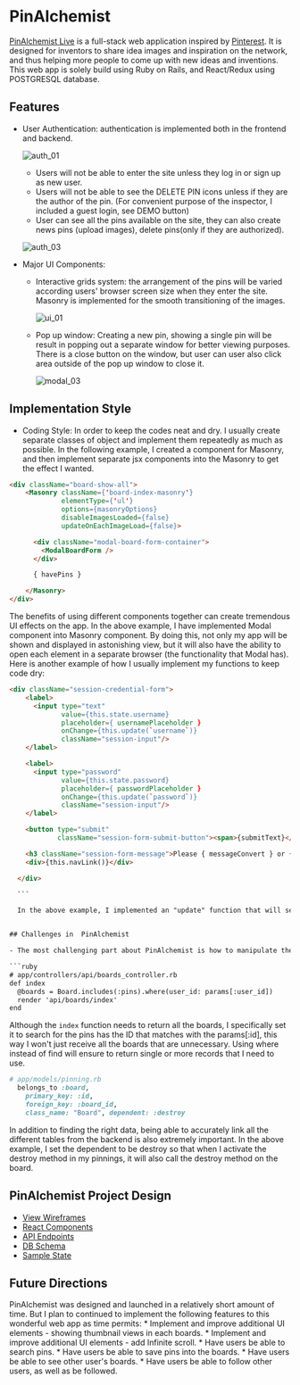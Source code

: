 # PinAlchemist

[PinAlchemist Live] is a full-stack web application inspired by [Pinterest].
It is designed for inventors to share idea images and inspiration on the network,
and thus helping more people to come up with new ideas and inventions.  
This web app is solely build using Ruby on Rails, and React/Redux using POSTGRESQL database.

## Features
  - User Authentication: authentication is implemented both in the frontend and backend.

    ![auth_01](https://user-images.githubusercontent.com/25352090/28740694-06f4442e-73bd-11e7-8e37-5dc28cedd5a1.png)

      * Users will not be able to enter the site unless they log in or sign up as new user.
      * Users will not be able to see the DELETE PIN icons unless if they are the author of the pin. (For convenient purpose of the inspector, I included a guest login, see DEMO button)
      * User can see all the pins available on the site, they can also create news pins (upload images), delete pins(only if they are authorized).

    ![auth_03](https://user-images.githubusercontent.com/25352090/28740704-18496f60-73bd-11e7-9439-2f9f9df5c54a.png)


  - Major UI Components:
    * Interactive grids system: the arrangement of the pins will be varied according users' browser screen size when they enter the site. Masonry is implemented for the smooth transitioning of the images.

      ![ui_01](https://user-images.githubusercontent.com/25352090/28740700-0fbb4576-73bd-11e7-82b7-226f7410448e.png)


    * Pop up window: Creating a new pin, showing a single pin will be result in popping out a separate window for better viewing purposes. There is a close button on the window, but user can user also click area outside of the pop up window to close it.

      ![modal_03](https://user-images.githubusercontent.com/25352090/28740697-0da37c0e-73bd-11e7-9e88-21926271b86a.png)


## Implementation Style
  - Coding Style: In order to keep the codes neat and dry. I usually create separate classes of object and implement them repeatedly as much as possible. In the following example, I created a component for Masonry,
  and then implement separate jsx components into the Masonry to get the effect I wanted.

  ```html
  <div className="board-show-all">
      <Masonry className={'board-index-masonry'}
               elementType={'ul'}
               options={masonryOptions}
               disableImagesLoaded={false}
               updateOnEachImageLoad={false}>

        <div className="modal-board-form-container">
          <ModalBoardForm />
        </div>

        { havePins }

      </Masonry>
  </div>
  ```

  The benefits of using different components together can create tremendous UI effects on the app. In the above example, I have implemented Modal component into Masonry component. By doing this, not only my app will be shown and displayed in astonishing view, but it will also have the ability to open each element in a separate browser (the functionality that Modal has). Here is another example of how I usually implement my functions to keep code dry:

  ```html
  <div className="session-credential-form">
      <label>
        <input type="text"
               value={this.state.username}
               placeholder={ usernamePlaceholder }
               onChange={this.update(`username`)}
               className="session-input"/>
      </label>

      <label>
        <input type="password"
               value={this.state.password}
               placeholder={ passwordPlaceholder }
               onChange={this.update(`password`)}
               className="session-input"/>
      </label>

      <button type="submit"
              className="session-form-submit-button"><span>{submitText}</span></button>

      <h3 className="session-form-message">Please { messageConvert } or { navConvert }</h3>
      <div>{this.navLink()}</div>

    </div>

    ```

    In the above example, I implemented an "update" function that will set my state's contents according to the component I provided. I also use a lot of ternary logic to show different text accord to the state's properties.


## Challenges in  PinAlchemist

- The most challenging part about PinAlchemist is how to manipulate the association between each states so that one can pull up other data. In order to pull up the right data, active records and association were used in the effort to pull up the most accurate data in the backend:

  ```ruby
  # app/controllers/api/boards_controller.rb
  def index
    @boards = Board.includes(:pins).where(user_id: params[:user_id])
    render 'api/boards/index'
  end
  ```

Although the `index` function needs to return all the boards, I specifically set it to search for the pins has the ID that matches with the params[:id], this way I won't just receive all the boards that are unnecessary. Using where instead of find will ensure to return single or more records that I need to use.


  ```ruby
  # app/models/pinning.rb
    belongs_to :board,
      primary_key: :id,
      foreign_key: :board_id,
      class_name: "Board", dependent: :destroy
  ```

  In addition to finding the right data, being able to accurately link all the different tables from the backend is also extremely important. In the above example, I set the dependent to be destroy so that when I activate the destroy method in my pinnings, it will also call the destroy method on the board.


## PinAlchemist Project Design
* [View Wireframes](docs/wireframes)
* [React Components](docs/component-hierarchy.md)
* [API Endpoints](docs/api-endpoints.md)
* [DB Schema](docs/schema.md)
* [Sample State](docs/sample-state.md)


## Future Directions
  PinAlchemist was designed and launched in a relatively short amount of time. But I plan to continued to implement the following features to this wonderful web app as time permits:
    * Implement and improve additional UI elements - showing thumbnail views in each boards.
    * Implement and improve additional UI elements - add Infinite scroll.
    * Have users be able to search pins.
    * Have users be able to save pins into the boards.
    * Have users be able to see other user's boards.
    * Have users be able to follow other users, as well as be followed.

[PinAlchemist Live]: https://pinalchemist.herokuapp.com/#/login
[Pinterest]: https://www.pinterest.com/
[wireframes]: (docs/wireframes)
[components]: (docs/component-hierarchy.md)
[sample-state]: (docs/sample-state.md)
[api-endpoints]: (docs/api-endpoints.md)
[schema]: (docs/schema.md)
